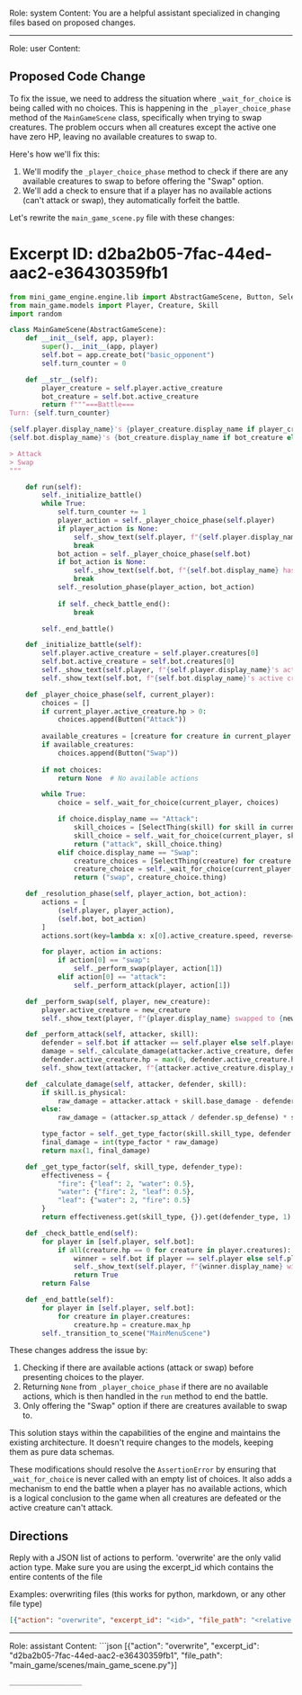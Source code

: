 Role: system
Content: You are a helpful assistant specialized in changing files based on proposed changes.
__________________
Role: user
Content: 
## Proposed Code Change
To fix the issue, we need to address the situation where `_wait_for_choice` is being called with no choices. This is happening in the `_player_choice_phase` method of the `MainGameScene` class, specifically when trying to swap creatures. The problem occurs when all creatures except the active one have zero HP, leaving no available creatures to swap to.

Here's how we'll fix this:

1. We'll modify the `_player_choice_phase` method to check if there are any available creatures to swap to before offering the "Swap" option.
2. We'll add a check to ensure that if a player has no available actions (can't attack or swap), they automatically forfeit the battle.

Let's rewrite the `main_game_scene.py` file with these changes:

# Excerpt ID: d2ba2b05-7fac-44ed-aac2-e36430359fb1
```python main_game/scenes/main_game_scene.py
from mini_game_engine.engine.lib import AbstractGameScene, Button, SelectThing
from main_game.models import Player, Creature, Skill
import random

class MainGameScene(AbstractGameScene):
    def __init__(self, app, player):
        super().__init__(app, player)
        self.bot = app.create_bot("basic_opponent")
        self.turn_counter = 0

    def __str__(self):
        player_creature = self.player.active_creature
        bot_creature = self.bot.active_creature
        return f"""===Battle===
Turn: {self.turn_counter}

{self.player.display_name}'s {player_creature.display_name if player_creature else 'No active creature'}: HP {player_creature.hp}/{player_creature.max_hp if player_creature else 0}
{self.bot.display_name}'s {bot_creature.display_name if bot_creature else 'No active creature'}: HP {bot_creature.hp}/{bot_creature.max_hp if bot_creature else 0}

> Attack
> Swap
"""

    def run(self):
        self._initialize_battle()
        while True:
            self.turn_counter += 1
            player_action = self._player_choice_phase(self.player)
            if player_action is None:
                self._show_text(self.player, f"{self.player.display_name} has no available actions and forfeits!")
                break
            bot_action = self._player_choice_phase(self.bot)
            if bot_action is None:
                self._show_text(self.bot, f"{self.bot.display_name} has no available actions and forfeits!")
                break
            self._resolution_phase(player_action, bot_action)
            
            if self._check_battle_end():
                break

        self._end_battle()

    def _initialize_battle(self):
        self.player.active_creature = self.player.creatures[0]
        self.bot.active_creature = self.bot.creatures[0]
        self._show_text(self.player, f"{self.player.display_name}'s active creature is {self.player.active_creature.display_name}!")
        self._show_text(self.bot, f"{self.bot.display_name}'s active creature is {self.bot.active_creature.display_name}!")

    def _player_choice_phase(self, current_player):
        choices = []
        if current_player.active_creature.hp > 0:
            choices.append(Button("Attack"))
        
        available_creatures = [creature for creature in current_player.creatures if creature != current_player.active_creature and creature.hp > 0]
        if available_creatures:
            choices.append(Button("Swap"))
        
        if not choices:
            return None  # No available actions

        while True:
            choice = self._wait_for_choice(current_player, choices)

            if choice.display_name == "Attack":
                skill_choices = [SelectThing(skill) for skill in current_player.active_creature.skills]
                skill_choice = self._wait_for_choice(current_player, skill_choices)
                return ("attack", skill_choice.thing)
            elif choice.display_name == "Swap":
                creature_choices = [SelectThing(creature) for creature in available_creatures]
                creature_choice = self._wait_for_choice(current_player, creature_choices)
                return ("swap", creature_choice.thing)

    def _resolution_phase(self, player_action, bot_action):
        actions = [
            (self.player, player_action),
            (self.bot, bot_action)
        ]
        actions.sort(key=lambda x: x[0].active_creature.speed, reverse=True)

        for player, action in actions:
            if action[0] == "swap":
                self._perform_swap(player, action[1])
            elif action[0] == "attack":
                self._perform_attack(player, action[1])

    def _perform_swap(self, player, new_creature):
        player.active_creature = new_creature
        self._show_text(player, f"{player.display_name} swapped to {new_creature.display_name}!")

    def _perform_attack(self, attacker, skill):
        defender = self.bot if attacker == self.player else self.player
        damage = self._calculate_damage(attacker.active_creature, defender.active_creature, skill)
        defender.active_creature.hp = max(0, defender.active_creature.hp - damage)
        self._show_text(attacker, f"{attacker.active_creature.display_name} used {skill.display_name} and dealt {damage} damage!")

    def _calculate_damage(self, attacker, defender, skill):
        if skill.is_physical:
            raw_damage = attacker.attack + skill.base_damage - defender.defense
        else:
            raw_damage = (attacker.sp_attack / defender.sp_defense) * skill.base_damage

        type_factor = self._get_type_factor(skill.skill_type, defender.creature_type)
        final_damage = int(type_factor * raw_damage)
        return max(1, final_damage)

    def _get_type_factor(self, skill_type, defender_type):
        effectiveness = {
            "fire": {"leaf": 2, "water": 0.5},
            "water": {"fire": 2, "leaf": 0.5},
            "leaf": {"water": 2, "fire": 0.5}
        }
        return effectiveness.get(skill_type, {}).get(defender_type, 1)

    def _check_battle_end(self):
        for player in [self.player, self.bot]:
            if all(creature.hp == 0 for creature in player.creatures):
                winner = self.bot if player == self.player else self.player
                self._show_text(self.player, f"{winner.display_name} wins the battle!")
                return True
        return False

    def _end_battle(self):
        for player in [self.player, self.bot]:
            for creature in player.creatures:
                creature.hp = creature.max_hp
        self._transition_to_scene("MainMenuScene")
```

These changes address the issue by:

1. Checking if there are available actions (attack or swap) before presenting choices to the player.
2. Returning `None` from `_player_choice_phase` if there are no available actions, which is then handled in the `run` method to end the battle.
3. Only offering the "Swap" option if there are creatures available to swap to.

This solution stays within the capabilities of the engine and maintains the existing architecture. It doesn't require changes to the models, keeping them as pure data schemas.

These modifications should resolve the `AssertionError` by ensuring that `_wait_for_choice` is never called with an empty list of choices. It also adds a mechanism to end the battle when a player has no available actions, which is a logical conclusion to the game when all creatures are defeated or the active creature can't attack.

## Directions
Reply with a JSON list of actions to perform. 'overwrite' are the only valid action type. 
Make sure you are using the excerpt_id which contains the entire contents of the file

Examples:
overwriting files (this works for python, markdown, or any other file type)
```json output_example1
[{"action": "overwrite", "excerpt_id": "<id>", "file_path": "<relative file path>"}]
```

__________________
Role: assistant
Content: ```json
[{"action": "overwrite", "excerpt_id": "d2ba2b05-7fac-44ed-aac2-e36430359fb1", "file_path": "main_game/scenes/main_game_scene.py"}]
```
__________________
